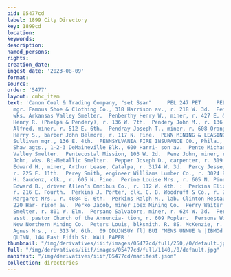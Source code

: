 ```yaml
---
pid: 05477cd
label: 1899 City Directory
key: 1899cd
location: 
keywords: 
description: 
named_persons: 
rights: 
creation_date: 
ingest_date: '2023-08-09'
format: 
source: 
order: '5477'
layout: cmhc_item
text: 'Canon Coal & Trading Company, "set Ssar"     PEL 247 PET     PELTON ELIAS,
  mgr. Famous Shoe & Clothing Co., 318 Harrison av., r. 218 W. 3d.  Pembroke Michael,
  wks. Arkansas Valley Smelter.  Penberthy Henry W., miner, r. 427 E. &th.  Pendery
  Henry R. (Phelps & Pendery), r. 136 W. 7th.  Pendery John M., r. 136 W. 7th.  Pendray
  Alfred, miner, r. 512 E. 6th.  Pendray Joseph T.. miner, r. 608 Orange.  Penick
  Harry S., barber John Belmore, r. 117 N. Pine.  PENN MINING & LEASING CO., S. J.
  Sullivan mgr., 136 E. 4th.  PENNSYLVANIA FIRE INSURANCE CO., Phila., Stickley &
  Shaw agts., 1-2-3 DeMaineville Blk., 600 Harri- son av.  Pente Michael, wks. Arkansas
  Valley Smelter.  Pentecostal Mission, 103 W. 2d.  Penz John, miner, r. 118 Oak.  Pepper
  John, wks. Bi-Metallic Smelter.  Pepper Joseph D., carpenter, r. 319 W. 3d.  Perey
  Edward H., miner, Arthur Lease, Catalpa, r. 3174 W. 3d.  Percy Jesse, teamster,
  r. 225 E. 11th.  Perey Smith, engineer Williams Lumber Co., r. 3024 E. 5th.  Perine
  H. Gaudenz, clk., r. 605 N. Pine.  Perine Louise Mrs., r. 605 N. Pine.  Perkins
  Edward B., driver Allen’s Omnibus Co., r. 112 W. 4th. :  Perkins Elizabeth Mrs.,
  r. 216 E. Fourth.  Perkins J. Porter, clk. C. B. Woodruff & Co., r. 216 E. 4th.  Perkins
  Margaret Mrs., r. 4084 E. 6th.  Perkins Ralph M., lab. Clinton Restaurant, rms.
  220 Har- rison av.  Perko Jacob, miner Ibex Mining Co.  Perry Waiter G., wks. Bi-Metallic
  Smelter, r. 801 W. Elm.  Persano Salvatore, miner, r. 624 W. 3d.  Perse John Rev.,
  asst. pastor Church of the Annuncia- tion, r. 609 Poplar.  Persons William, miner
  New Northern Mining Co.  Peters Louis, blksmith. R. 8S. McKenzie, r. 121 E. 6th.  Petersen
  Agnes Mrs., r. 313 W. 6th.  09 QDUJNSUY fl] BUI "MENS UNNUE % |IBMOd  \deq it {moppoy     J.J,
  QUINN, 144 East Fifth St. WALL PAPER '
thumbnail: "/img/derivatives/iiif/images/05477cd/full/250,/0/default.jpg"
full: "/img/derivatives/iiif/images/05477cd/full/1140,/0/default.jpg"
manifest: "/img/derivatives/iiif/05477cd/manifest.json"
collection: directories
---
```

